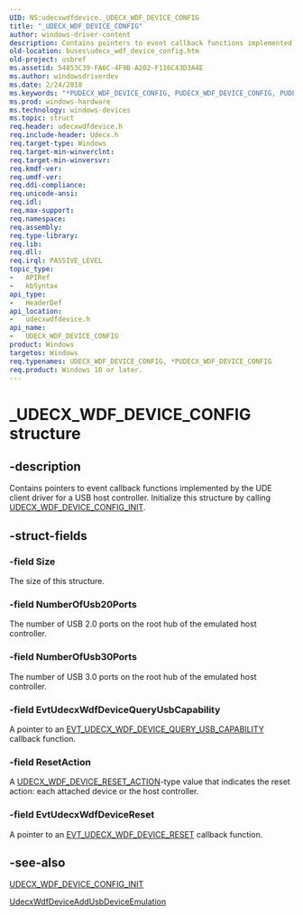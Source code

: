 ```yaml
---
UID: NS:udecxwdfdevice._UDECX_WDF_DEVICE_CONFIG
title: "_UDECX_WDF_DEVICE_CONFIG"
author: windows-driver-content
description: Contains pointers to event callback functions implemented by the UDE client driver for a USB host controller. Initialize this structure by calling UDECX_WDF_DEVICE_CONFIG_INIT.
old-location: buses\udecx_wdf_device_config.htm
old-project: usbref
ms.assetid: 54853C39-FA6C-4F9B-A202-F116C43D3A4E
ms.author: windowsdriverdev
ms.date: 2/24/2018
ms.keywords: "*PUDECX_WDF_DEVICE_CONFIG, PUDECX_WDF_DEVICE_CONFIG, PUDECX_WDF_DEVICE_CONFIG structure pointer [Buses], UDECX_WDF_DEVICE_CONFIG, UDECX_WDF_DEVICE_CONFIG structure [Buses], _UDECX_WDF_DEVICE_CONFIG, buses.udecx_wdf_device_config, udecxwdfdevice/PUDECX_WDF_DEVICE_CONFIG, udecxwdfdevice/UDECX_WDF_DEVICE_CONFIG"
ms.prod: windows-hardware
ms.technology: windows-devices
ms.topic: struct
req.header: udecxwdfdevice.h
req.include-header: Udecx.h
req.target-type: Windows
req.target-min-winverclnt: 
req.target-min-winversvr: 
req.kmdf-ver: 
req.umdf-ver: 
req.ddi-compliance: 
req.unicode-ansi: 
req.idl: 
req.max-support: 
req.namespace: 
req.assembly: 
req.type-library: 
req.lib: 
req.dll: 
req.irql: PASSIVE_LEVEL
topic_type:
-	APIRef
-	kbSyntax
api_type:
-	HeaderDef
api_location:
-	udecxwdfdevice.h
api_name:
-	UDECX_WDF_DEVICE_CONFIG
product: Windows
targetos: Windows
req.typenames: UDECX_WDF_DEVICE_CONFIG, *PUDECX_WDF_DEVICE_CONFIG
req.product: Windows 10 or later.
---
```


# _UDECX_WDF_DEVICE_CONFIG structure


## -description


Contains pointers to event callback functions implemented by the UDE client driver for a USB host controller. Initialize this structure by calling <a href="https://msdn.microsoft.com/library/windows/hardware/mt628010">UDECX_WDF_DEVICE_CONFIG_INIT</a>.


## -struct-fields




### -field Size

The size of this structure.


### -field NumberOfUsb20Ports

The number of USB 2.0 ports on the root hub of the emulated host controller.


### -field NumberOfUsb30Ports

The number of USB 3.0 ports on the root hub of the emulated host controller.


### -field EvtUdecxWdfDeviceQueryUsbCapability

A pointer to an <a href="https://msdn.microsoft.com/library/windows/hardware/mt595919">EVT_UDECX_WDF_DEVICE_QUERY_USB_CAPABILITY</a> callback function.


### -field ResetAction

A <a href="https://msdn.microsoft.com/library/windows/hardware/mt628011">UDECX_WDF_DEVICE_RESET_ACTION</a>-type value that indicates the reset action: each attached device or the host controller.


### -field EvtUdecxWdfDeviceReset

A pointer to an <a href="https://msdn.microsoft.com/library/windows/hardware/mt595920">EVT_UDECX_WDF_DEVICE_RESET</a> callback function.


## -see-also




<a href="https://msdn.microsoft.com/library/windows/hardware/mt628010">UDECX_WDF_DEVICE_CONFIG_INIT</a>



<a href="https://msdn.microsoft.com/library/windows/hardware/mt627990">UdecxWdfDeviceAddUsbDeviceEmulation</a>
 

 

